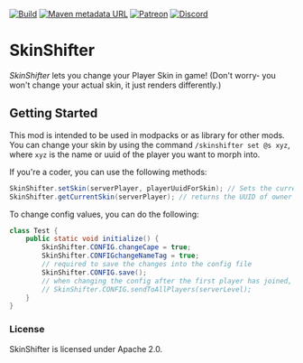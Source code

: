 [![Build](https://img.shields.io/github/actions/workflow/status/ToCraft/SkinShifter/build_only.yml?style=for-the-badge)](https://github.com/ToCraft/SkinShifter/actions/workflows/build_only.yml)
[![Maven metadata URL](https://img.shields.io/maven-metadata/v?metadataUrl=https%3A%2F%2Fmaven.tocraft.dev%2Fpublic%2Fdev%2Ftocraft%2Fskinshifter%2Fmaven-metadata.xml&style=for-the-badge&label=SkinShifter)](https://maven.tocraft.dev/#/public/dev/tocraft/skinshifter)
[![Patreon](https://img.shields.io/badge/Patreon-F96854?style=for-the-badge&logo=patreon&logoColor=white)](https://patreon.com/ToCraft)
[![Discord](https://img.shields.io/discord/1183373613508857906?style=for-the-badge&label=Discord)](https://discord.gg/Y3KqxWDUYy)

# SkinShifter

*SkinShifter* lets you change your Player Skin in game!
(Don't worry- you won't change your actual skin, it just renders differently.)

## Getting Started

This mod is intended to be used in modpacks or as library for other mods.
You can change your skin by using the command `/skinshifter set @s xyz`, where `xyz` is the name or uuid of the player you want to morph into.

If you're a coder, you can use the following methods:
~~~java
SkinShifter.setSkin(serverPlayer, playerUuidForSkin); // Sets the current skin
SkinShifter.getCurrentSkin(serverPlayer); // returns the UUID of owner of the current skin. Might be the own UUID!
~~~

To change config values, you can do the following:
~~~java
class Test {
    public static void initialize() {
        SkinShifter.CONFIG.changeCape = true;
        SkinShifter.CONFIGchangeNameTag = true;
        // required to save the changes into the config file
        SkinShifter.CONFIG.save();
        // when changing the config after the first player has joined, use:
        // SkinShifter.CONFIG.sendToAllPlayers(serverLevel);
    }
}
~~~

### License

SkinShifter is licensed under Apache 2.0. 
